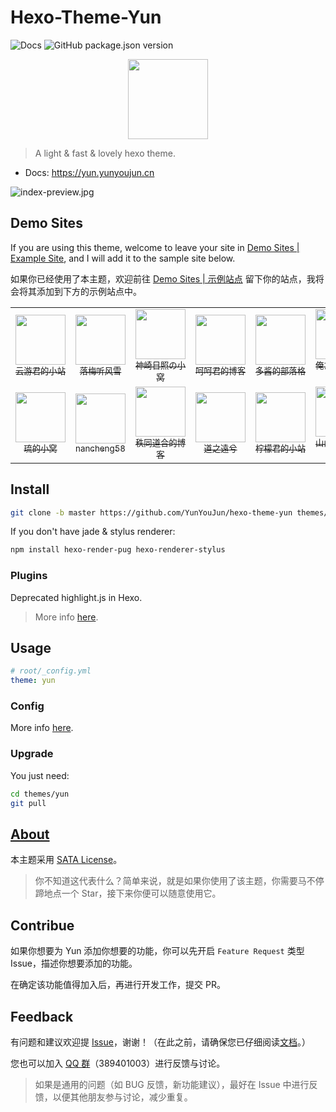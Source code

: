 # Hexo-Theme-Yun

![Docs](https://github.com/YunYouJun/hexo-theme-yun/workflows/Docs/badge.svg)
![GitHub package.json version](https://img.shields.io/github/package-json/v/YunYouJun/hexo-theme-yun)

<p align="center">
  <img width="128" src="docs/.vuepress/public/logo.gif">
</p>

> A light & fast & lovely hexo theme.

- Docs: <https://yun.yunyoujun.cn>

![index-preview.jpg](https://i.loli.net/2020/03/23/bTmpQe6tgf35nj2.jpg)

## Demo Sites

If you are using this theme, welcome to leave your site in [Demo Sites | Example Site](https://github.com/YunYouJun/hexo-theme-yun/issues/3), and I will add it to the sample site below.

如果你已经使用了本主题，欢迎前往 [Demo Sites | 示例站点](https://github.com/YunYouJun/hexo-theme-yun/issues/3) 留下你的站点，我将会将其添加到下方的示例站点中。

<table align="center">
  <tr align="center">
    <td>
      <a href="https://www.yunyoujun.cn" target="_blank">
        <img width="80px" src="https://www.yunyoujun.cn/images/avatar.jpg"/>
        <br />
        <sub title="希望能成为一个有趣的人">云游君的小站</sub>  
      </a>
    </td>
    <td>
      <a href="https://yuexiaoya.info" target="_blank">
        <img width="80px" src="https://yuexiaoya.info/photo.jpg" alt/>
        <br />
        <sub title="当然是用来记录历程啊，不好看怎么行！">落梅听风雪</sub>
      </a>
    </td>
    <td>
      <a href="https://blog.sernikki.cn/" target="_blank">
        <img width="80px" src="https://i.loli.net/2020/03/13/xzKUC1NEj5OicfA.jpg"/>
        <br />
        <sub title="有瑕人无玉">神崎日照の小窝</sub>
      </a>
    </td>
    <td>
      <a href="https://blog.hehejun.cn" target="_blank">
        <img width="80px" src="https://blog.hehejun.cn/img.jpg"/>
        <br />
        <sub title="世界に忘れられた~">呵呵君的博客</sub>
      </a>
    </td>
    <td>
      <a href="https://ddindex.github.io/" target="_blank">
        <img width="80px" src="https://ddindex.github.io/images/avatar.jpg"/>
        <br />
        <sub title="双手抓楼上的大胸">多酱的部落格</sub>
      </a>
    </td>
    <td>
      <a href="https://spreadwings-sky.github.io/" target="_blank">
        <img width="80px" src="https://spreadwings-sky.github.io/Yun.png"/>
        <br />
        <sub title="浊以静之徐清，安以动之徐生">俺たちに翼はない</sub>
      </a>
    </td>
    <td>
      <a href="https://www.nbamax.com/" target="_blank">
        <img width="80px" src="https://www.nbamax.com/images/avatar.png"/>
        <br />
        <sub title="YouTube NBA精彩视频分享博客!">NBA·Max</sub>
      </a>
    </td>
    <td>
      <a href="https://www.addesp.com/" target="_blank">
        <img width="80px" src="https://www.addesp.com/avatar.jpg"/>
        <br />
        <sub title="记录回忆，分享笔记。">ADD-SP的博客</sub>
      </a>
    </td>
  </tr>
  <tr align="center">
    <td>
      <a href="https://hellsakura.github.io/" target="_blank">
        <img width="80px" src="https://hellsakura.github.io/images/avatar.jpg"/>
        <br />
        <sub title="我只是一条咸鱼">琉的小窝</sub>
      </a>
    </td>
    <td>
      <a href="https://nancheng58.github.io/" target="_blank">
        <img width="80px" src="https://nancheng58.github.io/images/nancheng58.jpg"/>
        <br />
        <sub title="我好菜啊啊啊啊啊">nancheng58</sub>
      </a>
    </td>
    <td>
      <a href="https://alexzou14.github.io/" target="_blank">
        <img width="80px" src="https://cdn.jsdelivr.net/gh/AlexZou14/CDN/img/touxiang.jpg"/>
        <br />
        <sub title="笔记记录，自我激励">秩同道合的博客</sub>
      </a>
    </td>
    <td>
      <a href="https://yenpou.github.io/" target="_blank">
        <img width="80px" src="https://yenpou.github.io/images/timg.jpg"/>
        <br />
        <sub title="今朝有酒今朝醉，明日愁来明日愁">道之遠兮</sub>
      </a>
    </td>
    <td>
      <a href="https://gloomym.github.io/" target="_blank">
        <img width="80px" src="https://personalblog-1301685299.cos.ap-nanjing.myqcloud.com/MyBlog-Images/Personal-Info/Avatar.jpg"/>
        <br />
        <sub title="记录我的生活经历以及学习历程~~">柠檬君的小站</sub>
      </a>
    </td>
    <td>
      <a href="http://www.kumybryce.work" target="_blank">
        <img width="80px" src="https://wx2.sbimg.cn/2020/04/17/favicon.jpg"/>
        <br />
        <sub title="努力一点，再努力一点">山山的掉发历程</sub>
      </a>
    </td>
  </tr>
</table>

## Install

```sh
git clone -b master https://github.com/YunYouJun/hexo-theme-yun themes/yun
```

If you don't have jade & stylus renderer:

```sh
npm install hexo-render-pug hexo-renderer-stylus
```

### Plugins

Deprecated highlight.js in Hexo.

> More info [here](https://yun.yunyoujun.cn/guide/config.html#%E4%BB%A3%E7%A0%81%E9%AB%98%E4%BA%AE).

## Usage

```yml
# root/_config.yml
theme: yun
```

### Config

More info [here](https://yun.yunyoujun.cn/guide/config.html).

### Upgrade

You just need:

```sh
cd themes/yun
git pull
```

## [About](https://yun.yunyoujun.cn/guide/about.html)

本主题采用 [SATA License](https://github.com/zTrix/sata-license)。

> 你不知道这代表什么？简单来说，就是如果你使用了该主题，你需要马不停蹄地点一个 Star，接下来你便可以随意使用它。

## Contribue

如果你想要为 Yun 添加你想要的功能，你可以先开启 `Feature Request` 类型 Issue，描述你想要添加的功能。

在确定该功能值得加入后，再进行开发工作，提交 PR。

## Feedback

有问题和建议欢迎提 [Issue](https://github.com/YunYouJun/hexo-theme-yun/issues)，谢谢！（在此之前，请确保您已仔细阅读[文档](https://yun.yunyoujun.cn)。）

您也可以加入 [QQ 群](https://shang.qq.com/wpa/qunwpa?idkey=3bd19a05aaccb2b60c396295c8617b3a9e667821a495e8cd7e1698ff95ab61c6)（389401003）进行反馈与讨论。

> 如果是通用的问题（如 BUG 反馈，新功能建议），最好在 Issue 中进行反馈，以便其他朋友参与讨论，减少重复。
